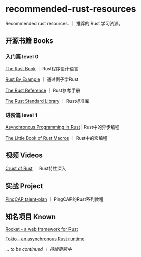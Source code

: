 # recommended-rust-resources
Recommended rust resources. ｜ 推荐的 Rust 学习资源。

## 开源书籍 Books

### 入门篇 level 0
[The Rust Book](https://doc.rust-lang.org/book/) ｜ Rust程序设计语言

[Rust By Example](https://doc.rust-lang.org/rust-by-example/) ｜ 通过例子学Rust

[The Rust Reference](https://doc.rust-lang.org/reference/introduction.html) ｜ Rust参考手册

[The Rust Standard Library](https://doc.rust-lang.org/std/) ｜ Rust标准库


### 进阶篇 level 1
[Asynchronous Programming in Rust](https://rust-lang.github.io/async-book) | Rust中的异步编程

[The Little Book of Rust Macros](https://danielkeep.github.io/tlborm/book/index.html) ｜ Rust中的宏编程

## 视频 Videos
[Crust of Rust](https://www.youtube.com/watch?v=rAl-9HwD858&list=PLqbS7AVVErFiWDOAVrPt7aYmnuuOLYvOa) ｜ Rust特性深入

## 实战 Project
[PingCAP talent-plan](https://github.com/pingcap/talent-plan) ｜ PingCAP的Rust系列教程

## 知名项目 Known
[Rocket - a web framework for Rust](https://github.com/SergioBenitez/Rocket/tree/v0.5-rc)

[Tokio - an asynchronous Rust runtime](https://github.com/tokio-rs/tokio)


*... to be continued ｜ 持续更新中*
